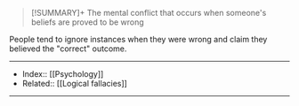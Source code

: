 > [!SUMMARY]+
> The mental conflict that occurs when someone's beliefs are proved to be wrong

People tend to ignore instances when they were wrong and claim they believed the "correct" outcome.

---
- Index:: [[Psychology]]
- Related:: [[Logical fallacies]]
---